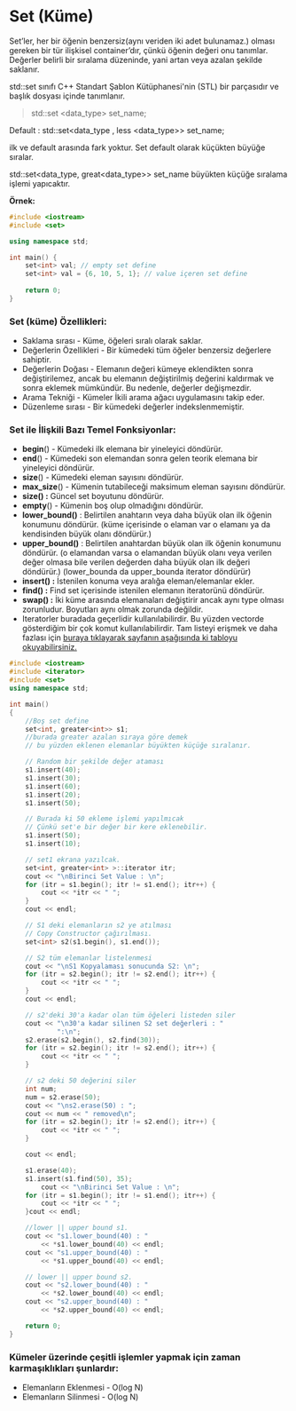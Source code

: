 # Set (Küme)

Set’ler, her bir öğenin benzersiz(aynı veriden iki adet bulunamaz.) olması gereken bir tür ilişkisel container’dır, çünkü öğenin değeri onu tanımlar. Değerler belirli bir sıralama düzeninde, yani artan veya azalan şekilde saklanır.

std::set sınıfı C++ Standart Şablon Kütüphanesi'nin (STL) bir parçasıdır ve <set> başlık dosyası içinde tanımlanır.

> std::set <data_type> set_name;

Default : std::set<data_type , less <data_type>> set_name;

ilk ve default arasında fark yoktur. Set default olarak küçükten büyüğe sıralar.

std::set<data_type, great<data_type>> set_name büyükten küçüğe sıralama işlemi yapıcaktır.
> 

**Örnek:**

```cpp
#include <iostream>
#include <set>

using namespace std;

int main() {
	set<int> val; // empty set define
	set<int> val = {6, 10, 5, 1}; // value içeren set define
    
	return 0;
}
```

### Set (küme) Özellikleri:

- Saklama sırası - Küme, öğeleri sıralı olarak saklar.
- Değerlerin Özellikleri - Bir kümedeki tüm öğeler benzersiz değerlere sahiptir.
- Değerlerin Doğası - Elemanın değeri kümeye eklendikten sonra değiştirilemez, ancak bu elemanın değiştirilmiş değerini kaldırmak ve sonra eklemek mümkündür. Bu nedenle, değerler değişmezdir.
- Arama Tekniği - Kümeler İkili arama ağacı uygulamasını takip eder.
- Düzenleme sırası - Bir kümedeki değerler indekslenmemiştir.

### Set ile İlişkili Bazı Temel Fonksiyonlar:

- **begin**() - Kümedeki ilk elemana bir yineleyici döndürür.
- **end**() - Kümedeki son elemandan sonra gelen teorik elemana bir yineleyici döndürür.
- **size**() - Kümedeki eleman sayısını döndürür.
- **max_size**() - Kümenin tutabileceği maksimum eleman sayısını döndürür.
- **size() :** Güncel set boyutunu döndürür.
- **empty**() - Kümenin boş olup olmadığını döndürür.
- **lower_bound()** : Belirtilen anahtarın veya daha büyük olan ilk öğenin konumunu döndürür. (küme içerisinde o elaman var o elamanı ya da kendisinden büyük olanı döndürür.)
- **upper_bound()** : Belirtilen anahtardan büyük olan ilk öğenin konumunu döndürür. (o elamandan varsa o elamandan büyük olanı veya verilen değer olmasa bile verilen değerden daha büyük olan ilk değeri döndürür.) (lower_bounda da upper_bounda iterator döndürür)
- **insert() :** İstenilen konuma veya aralığa eleman/elemanlar ekler.
- **find() :** Find set içerisinde istenilen elemanın iteratorünü döndürür.
- **swap() :**  İki küme arasında elemanaları değiştirir ancak aynı type olması zorunludur. Boyutları aynı olmak zorunda değildir.
- Iteratorler buradada geçerlidir kullanılabilirdir. Bu yüzden vectorde gösterdiğim bir çok komut kullanılabilirdir. Tam listeyi erişmek ve daha fazlası için [buraya tıklayarak sayfanın aşağısında ki tabloyu okuyabilirsiniz.](https://www.geeksforgeeks.org/set-in-cpp-stl/)

```cpp
#include <iostream>
#include <iterator>
#include <set>
using namespace std;

int main()
{
	//Boş set define
	set<int, greater<int>> s1;
	//burada greater azalan sıraya göre demek
	// bu yüzden eklenen elemanlar büyükten küçüğe sıralanır.

	// Random bir şekilde değer ataması
	s1.insert(40);
	s1.insert(30);
	s1.insert(60);
	s1.insert(20);
	s1.insert(50);

	// Burada ki 50 ekleme işlemi yapılmıcak
	// Çünkü set'e bir değer bir kere eklenebilir.
	s1.insert(50);
	s1.insert(10);

	// set1 ekrana yazılcak.
	set<int, greater<int> >::iterator itr;
	cout << "\nBirinci Set Value : \n";
	for (itr = s1.begin(); itr != s1.end(); itr++) {
		cout << *itr << " ";
	}
	cout << endl;

	// S1 deki elemanların s2 ye atılması
	// Copy Constructor çağırılması.
	set<int> s2(s1.begin(), s1.end());

	// S2 tüm elemanlar listelenmesi
	cout << "\nS1 Kopyalaması sonucunda S2: \n";
	for (itr = s2.begin(); itr != s2.end(); itr++) {
		cout << *itr << " ";
	}
	cout << endl;

	// s2'deki 30'a kadar olan tüm öğeleri listeden siler
	cout << "\n30'a kadar silinen S2 set değerleri : "
			":\n";
	s2.erase(s2.begin(), s2.find(30));
	for (itr = s2.begin(); itr != s2.end(); itr++) {
		cout << *itr << " ";
	}

	// s2 deki 50 değerini siler
	int num;
	num = s2.erase(50);
	cout << "\ns2.erase(50) : ";
	cout << num << " removed\n";
	for (itr = s2.begin(); itr != s2.end(); itr++) {
		cout << *itr << " ";
	}

	cout << endl;

	s1.erase(40);
	s1.insert(s1.find(50), 35);
		cout << "\nBirinci Set Value : \n";
	for (itr = s1.begin(); itr != s1.end(); itr++) {
		cout << *itr << " ";
	}cout << endl;

	//lower || upper bound s1.
	cout << "s1.lower_bound(40) : "
		<< *s1.lower_bound(40) << endl;
	cout << "s1.upper_bound(40) : "
		<< *s1.upper_bound(40) << endl;

	// lower || upper bound s2.
	cout << "s2.lower_bound(40) : "
		<< *s2.lower_bound(40) << endl;
	cout << "s2.upper_bound(40) : "
		<< *s2.upper_bound(40) << endl;

	return 0;
}
```

### Kümeler üzerinde çeşitli işlemler yapmak için zaman karmaşıklıkları şunlardır:

- Elemanların Eklenmesi - O(log N)
- Elemanların Silinmesi - O(log N)